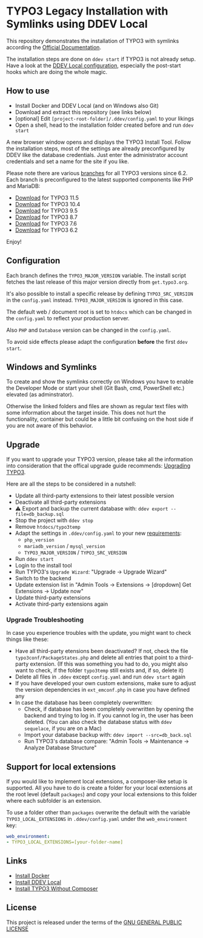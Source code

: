 # TYPO3 Legacy Installation with Symlinks using DDEV Local

This repository demonstrates the installation of TYPO3 with symlinks
according the [Official Documentation](https://docs.typo3.org/m/typo3/guide-installation/master/en-us/QuickInstall/GetAndUnpack/Index.html).

The installation steps are done on `ddev start` if TYPO3 is not already setup.
Have a look at the [DDEV Local configuration](.ddev/config.yaml), especially
the post-start hooks which are doing the whole magic.

## How to use

* Install Docker and DDEV Local (and on Windows also Git)
* Download and extract this repository (see links below)
* [optional] Edit `[project-root-folder]/.ddev/config.yaml` to your likings
* Open a shell, head to the installation folder created before and run `ddev start`

A new browser window opens and displays the TYPO3 Install Tool. Follow the
installation steps, most of the settings are already preconfigured by DDEV
like the database credentials. Just enter the administrator account credentials
and set a name for the site if you like.

Please note there are various [branches](branches) for all TYPO3 versions since
6.2. Each branch is preconfigured to the latest supported components like PHP
and MariaDB:

* [Download](archive/refs/heads/11.5.zip) for TYPO3 11.5
* [Download](archive/refs/heads/10.4.zip) for TYPO3 10.4
* [Download](archive/refs/heads/9.5.zip) for TYPO3 9.5
* [Download](archive/refs/heads/8.7.zip) for TYPO3 8.7
* [Download](archive/refs/heads/7.6.zip) for TYPO3 7.6
* [Download](archive/refs/heads/6.2.zip) for TYPO3 6.2

Enjoy!

## Configuration

Each branch defines the `TYPO3_MAJOR_VERSION` variable. The install script
fetches the last release of this major version directly from `get.typo3.org`.

It's also possible to install a specific release by defining `TYPO3_SRC_VERSION`
in the `config.yaml` instead. `TYPO3_MAJOR_VERSION` is ignored in this case.

The default web / document root is set to `htdocs` which can be changed in the
`config.yaml` to reflect your production server.

Also `PHP` and `Database` version can be changed in the `config.yaml`.

To avoid side effects please adapt the configuration **before** the first
`ddev start`.

## Windows and Symlinks

To create and show the symlinks correctly on Windows you have to enable the
Developer Mode or start your shell (Git Bash, cmd, PowerShell etc.) elevated
(as adminstrator).

Otherwise the linked folders and files are shown as regular text files with some
information about the target inside. This does not hurt the functionality,
container but could be a little bit confusing on the host side if you
are not aware of this behavior.

## Upgrade

If you want to upgrade your TYPO3 version, please take all the information into
consideration that the offical upgrade guide recommends: [Upgrading TYPO3](https://docs.typo3.org/m/typo3/guide-installation/master/en-us/).

Here are all the steps to be considered in a nutshell:

* Update all third-party extensions to their latest possible version
* Deactivate all third-party extensions
* ⚠️ Export and backup the current database with: `ddev export --file=db_backup.sql`
* Stop the project with `ddev stop`
* Remove `htdocs/typo3temp`
* Adapt the settings in `.ddev/config.yaml` to your new [requirements](https://get.typo3.org):
  * `php_version`
  * `mariadb_version` / `mysql_version`
  * `TYPO3_MAJOR_VERSION` / `TYPO3_SRC_VERSION`
* Run `ddev start`
* Login to the install tool
* Run TYPO3's `Upgrade Wizard`: "Upgrade -> Upgrade Wizard"
* Switch to the backend
* Update extension list in "Admin Tools -> Extensions -> [dropdown] Get
  Extensions -> Update now"
* Update third-party extensions
* Activate third-party extensions again

### Upgrade Troubleshooting

In case you experience troubles with the update, you might want to check things
like these:

* Have all third-party etensions been deactivated? If not, check the file
  `typo3conf/PackageStates.php` and delete all entries that point to a
  third-party extension. (If this was something you had to do, you might also
  want to check, if the folder `typo3temp` still exists and, if so, delete it)
* Delete all files in `.ddev` except `config.yaml` and run `ddev start` again
* If you have developed your own custom extensions, make sure to adjust the
  version dependencies in `ext_emconf.php` in case you have defined any
* In case the database has been completely overwritten:
  * Check, if database has been completely overwritten by opening the backend
    and trying to log in. If you cannot log in, the user has been deleted. (You
    can also check the database status with `ddev sequelace`, if you are on a Mac)
  * Import your database backup with: `ddev import --src=db_back.sql`
  * Run TYPO3's database compare: "Admin Tools -> Maintenance -> Analyze
    Database Structure"

## Support for local extensions

If you would like to implement local extensions, a composer-like setup is
supported. All you have to do is create a folder for your local extensions at
the root level (default `packages`) and copy your local extensions to this
folder where each subfolder is an extension.

To use a folder other than `packages` overwrite the default with the variable
`TYPO3_LOCAL_EXTENSIONS` in `.ddev/config.yaml` under the `web_environment` key:

```yaml
web_environment:
- TYPO3_LOCAL_EXTENSIONS=[your-folder-name]
```

## Links

* [Install Docker](https://docs.docker.com/#docker-products)
* [Install DDEV Local](https://ddev.readthedocs.io/en/stable/)
* [Install TYPO3 Without Composer](https://docs.typo3.org/m/typo3/guide-installation/9.5/en-us/QuickInstall/GetAndUnpack/Index.html)

## License

This project is released under the terms of the [GNU GENERAL PUBLIC LICENSE](LICENSE)
